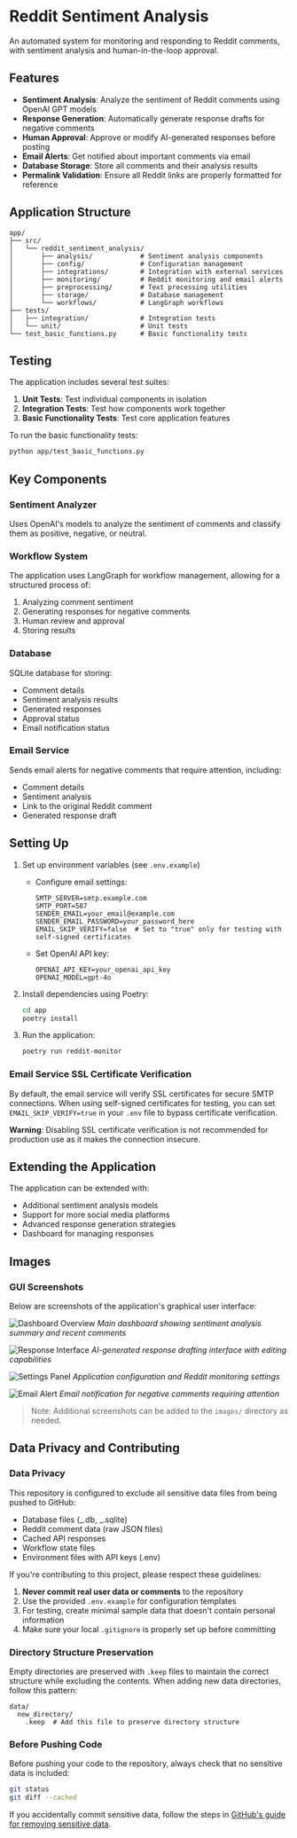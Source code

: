# Reddit Sentiment Analysis

An automated system for monitoring and responding to Reddit comments, with sentiment analysis and human-in-the-loop approval.

## Features

- **Sentiment Analysis**: Analyze the sentiment of Reddit comments using OpenAI GPT models
- **Response Generation**: Automatically generate response drafts for negative comments
- **Human Approval**: Approve or modify AI-generated responses before posting
- **Email Alerts**: Get notified about important comments via email
- **Database Storage**: Store all comments and their analysis results
- **Permalink Validation**: Ensure all Reddit links are properly formatted for reference

## Application Structure

```
app/
├── src/
│   └── reddit_sentiment_analysis/
│       ├── analysis/            # Sentiment analysis components
│       ├── config/              # Configuration management
│       ├── integrations/        # Integration with external services
│       ├── monitoring/          # Reddit monitoring and email alerts
│       ├── preprocessing/       # Text processing utilities
│       ├── storage/             # Database management
│       └── workflows/           # LangGraph workflows
├── tests/
│   ├── integration/             # Integration tests
│   └── unit/                    # Unit tests
└── test_basic_functions.py      # Basic functionality tests
```

## Testing

The application includes several test suites:

1. **Unit Tests**: Test individual components in isolation
2. **Integration Tests**: Test how components work together
3. **Basic Functionality Tests**: Test core application features

To run the basic functionality tests:

```bash
python app/test_basic_functions.py
```

## Key Components

### Sentiment Analyzer

Uses OpenAI's models to analyze the sentiment of comments and classify them as positive, negative, or neutral.

### Workflow System

The application uses LangGraph for workflow management, allowing for a structured process of:

1. Analyzing comment sentiment
2. Generating responses for negative comments
3. Human review and approval
4. Storing results

### Database

SQLite database for storing:

- Comment details
- Sentiment analysis results
- Generated responses
- Approval status
- Email notification status

### Email Service

Sends email alerts for negative comments that require attention, including:

- Comment details
- Sentiment analysis
- Link to the original Reddit comment
- Generated response draft

## Setting Up

1. Set up environment variables (see `.env.example`)

   - Configure email settings:
     ```
     SMTP_SERVER=smtp.example.com
     SMTP_PORT=587
     SENDER_EMAIL=your_email@example.com
     SENDER_EMAIL_PASSWORD=your_password_here
     EMAIL_SKIP_VERIFY=false  # Set to "true" only for testing with self-signed certificates
     ```
   - Set OpenAI API key:
     ```
     OPENAI_API_KEY=your_openai_api_key
     OPENAI_MODEL=gpt-4o
     ```

2. Install dependencies using Poetry:

   ```bash
   cd app
   poetry install
   ```

3. Run the application:
   ```bash
   poetry run reddit-monitor
   ```

### Email Service SSL Certificate Verification

By default, the email service will verify SSL certificates for secure SMTP connections. When using self-signed certificates for testing, you can set `EMAIL_SKIP_VERIFY=true` in your `.env` file to bypass certificate verification.

**Warning**: Disabling SSL certificate verification is not recommended for production use as it makes the connection insecure.

## Extending the Application

The application can be extended with:

- Additional sentiment analysis models
- Support for more social media platforms
- Advanced response generation strategies
- Dashboard for managing responses

## Images

### GUI Screenshots

Below are screenshots of the application's graphical user interface:

![Dashboard Overview](Reddit_Sentiment_Analysis/images/dashboard.png)
_Main dashboard showing sentiment analysis summary and recent comments_

![Response Interface](Reddit_Sentiment_Analysis/images/response.png)
_AI-generated response drafting interface with editing capabilities_

![Settings Panel](Reddit_Sentiment_Analysis/images/settings.png)
_Application configuration and Reddit monitoring settings_

![Email Alert](Reddit_Sentiment_Analysis/images/email_alert.png)
_Email notification for negative comments requiring attention_

> Note: Additional screenshots can be added to the `images/` directory as needed.

## Data Privacy and Contributing

### Data Privacy

This repository is configured to exclude all sensitive data files from being pushed to GitHub:

- Database files (_.db, _.sqlite)
- Reddit comment data (raw JSON files)
- Cached API responses
- Workflow state files
- Environment files with API keys (.env)

If you're contributing to this project, please respect these guidelines:

1. **Never commit real user data or comments** to the repository
2. Use the provided `.env.example` for configuration templates
3. For testing, create minimal sample data that doesn't contain personal information
4. Make sure your local `.gitignore` is properly set up before committing

### Directory Structure Preservation

Empty directories are preserved with `.keep` files to maintain the correct structure while excluding the contents. When adding new data directories, follow this pattern:

```
data/
  new_directory/
    .keep  # Add this file to preserve directory structure
```

### Before Pushing Code

Before pushing your code to the repository, always check that no sensitive data is included:

```bash
git status
git diff --cached
```

If you accidentally commit sensitive data, follow the steps in [GitHub's guide for removing sensitive data](https://docs.github.com/en/authentication/keeping-your-account-and-data-secure/removing-sensitive-data-from-a-repository).
